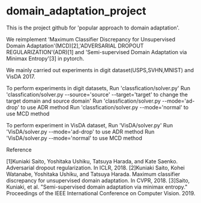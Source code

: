 # domain_adaptation_project
This is the project github for 'popular approach to domain adaptation'.

We reimplement 'Maximum Classifier Discrepancy for Unsupervised Domain Adaptation'(MCD)[2],'ADVERSARIAL DROPOUT REGULARIZATION'(ADR)[1] and 'Semi-supervised Domain Adaptation via Minimax Entropy'[3] in pytorch. 

We mainly carried out experiments in digit dataset(USPS,SVHN,MNIST) and VisDA 2017.


To perform experiments in digit datasets, 
Run 'classfication/solver.py'
Run 'classfication/solver.py --source='source' --target='target' to change the target domain and source domain'
Run 'classfication/solver.py --mode='ad-drop' to use ADR method
Run 'classfication/solver.py --mode='normal' to use MCD method


To perform experiment in VisDA dataset,
Run 'VisDA/solver.py'
Run 'VisDA/solver.py --mode='ad-drop' to use ADR method
Run 'VisDA/solver.py --mode='normal' to use MCD method


Reference

[1]Kuniaki Saito, Yoshitaka Ushiku, Tatsuya Harada, and Kate Saenko. Adversarial dropout regularization. In ICLR, 2018.
[2]Kuniaki Saito, Kohei Watanabe, Yoshitaka Ushiku, and Tatsuya Harada. Maximum classifier discrepancy for unsupervised domain adaptation. In CVPR, 2018.
[3]Saito, Kuniaki, et al. "Semi-supervised domain adaptation via minimax entropy." Proceedings of the IEEE International Conference on Computer Vision. 2019.

